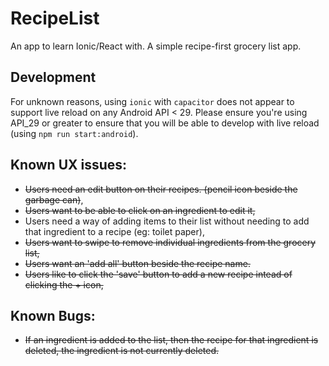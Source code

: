 # RecipeList
An app to learn Ionic/React with. A simple recipe-first grocery list app.

## Development
For unknown reasons, using `ionic` with `capacitor` does not appear to support
live reload on any Android API < 29. Please ensure you're using API_29 or greater
to ensure that you will be able to develop with live reload (using `npm run start:android`).

## Known UX issues:
 - ~~Users need an edit button on their recipes. (pencil icon beside the garbage can)~~,
 - ~~Users want to be able to click on an ingredient to edit it,~~
 - Users need a way of adding items to their list without needing to add that ingredient to a recipe (eg: toilet paper),
 - ~~Users want to swipe to remove individual ingredients from the grocery list,~~
 - ~~Users want an 'add all' button beside the recipe name.~~
 - ~~Users like to click the 'save' button to add a new recipe intead of clicking the + icon,~~
 
## Known Bugs:
 - ~~If an ingredient is added to the list, then the recipe for that ingredient is deleted, the ingredient is not currently deleted.~~
